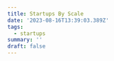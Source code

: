 ```yaml
---
title: Startups By Scale
date: '2023-08-16T13:39:03.389Z'
tags:
  - startups
summary: ''
draft: false
---
```


